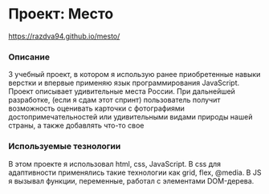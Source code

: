# Проект: Место
 https://razdva94.github.io/mesto/
### Описание
3 учебный проект, в котором я использую ранее приобретенные навыки верстки и впервые применяю язык программирования JavaScript. Проект описывает удивительные места России. При дальнейшей разработке, (если я сдам этот спринт) пользователь получит возможность оценивать карточки с фотографиями достопримечательностей или удивительными видами природы нашей страны, а также добавлять что-то свое

### Используемые тезнологии
В этом проекте я использовал html, css, JavaScript. В css для адаптивности применялись такие технологии как grid, flex, @media. В JS я вызывал функции, переменные, работал с элементами DOM-дерева.

